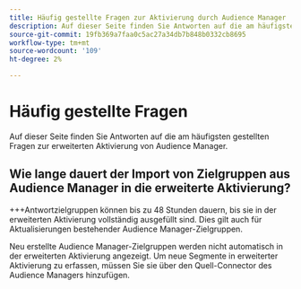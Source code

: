 ```yaml
---
title: Häufig gestellte Fragen zur Aktivierung durch Audience Manager
description: Auf dieser Seite finden Sie Antworten auf die am häufigsten gestellten Fragen zur erweiterten Aktivierung von Audience Manager.
source-git-commit: 19fb369a7faa0c5ac27a34db7b848b0332cb8695
workflow-type: tm+mt
source-wordcount: '109'
ht-degree: 2%

---
```



# Häufig gestellte Fragen

Auf dieser Seite finden Sie Antworten auf die am häufigsten gestellten Fragen zur erweiterten Aktivierung von Audience Manager.

## Wie lange dauert der Import von Zielgruppen aus Audience Manager in die erweiterte Aktivierung?

+++Antwortzielgruppen können bis zu 48 Stunden dauern, bis sie in der erweiterten Aktivierung vollständig ausgefüllt sind. Dies gilt auch für Aktualisierungen bestehender Audience Manager-Zielgruppen.

Neu erstellte Audience Manager-Zielgruppen werden nicht automatisch in der erweiterten Aktivierung angezeigt. Um neue Segmente in erweiterter Aktivierung zu erfassen, müssen Sie sie über den Quell-Connector des Audience Managers hinzufügen.

